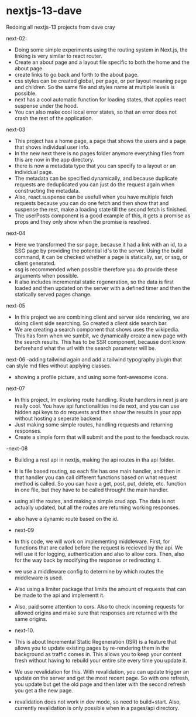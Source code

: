 # nextjs-13-dave

Redoing all nextjs-13 projects from dave cray

next-02:

- Doing some simple experiments using the routing system in Next.js,
  the linking is very similar to react router.
- Create an about page and a layout file specific to both the home and the about page.
- create links to go back and forth to the about page.
- css styles can be created global, per page, or per layout meaning page and children. So the same file and styles name at multiple levels is possible.
- next has a cool automatic function for loading states, that applies react suspense under the hood.
- You can also make cool local error states, so that an error does not crash the rest of the application.

next-03

- This project has a home page, a page that shows the users and a page that shows individual user info.
- In the new next there is no pages folder anymore everything files from this are now in the app directory.
- there is now a metadata type that you can specify to a layout or an individual page.
- The metadata can be specified dynamically, and because duplicate requests are deduplicated you can just do the request again when constructing the metadata.
- Also, react.suspense can be usefull when you have multiple fetch requests because you can do one fetch and then show that and suspense the rest, make a loading state till the second fetch is finished.
- The userPosts component is a good example of this, it gets a promise as props and they only show when the promise is resolved.

next-04

- Here we transformed the ssr page, because it had a link with an id, to a SSG page by providing the potential id's to the server. Using the build command, it can be checked whether a page is statically, ssr, or ssg, or client generated.
- ssg is recommended when possible therefore you do provide these arguments when possible.
- It also includes incremental static regeneration, so the data is first loaded and then updated on the server with a defined timer and then the statically served pages change.

next-05

- In this project we are combining client and server side rendering, we are doing client side searching. So created a client side search bar.
- We are creating a search component that shows uses the wikipedia. This has form when we sumbit, we dynamically create a new page with the search results.
  This has to be SSR component, because dont know beforehand what the url with the search parameter will be.

next-06
-adding tailwind again and add a tailwind typography plugin that can style md files without applying classes.

- showing a profile picture, and using some font-awesome icons.

next-07

- In this project, Im exploring route handling. Route handlers in next js are really cool. You have api functionalities inside next, and you can use hidden api keys to do requests and then show the results in your app without hosting a seperate backend.
- Just making some simple routes, handling requests and returning responses.
- Create a simple form that will submit and the post to the feedback route.

-next-08

- Building a rest api in nextjs, making the api routes in tha api folder.
- It is file based routing, so each file has one main handler, and then in that handler you can call different functions based on what request method is called. So you can have a get, post, put, delete, etc. function in one file, but they have to be called throught the main handler.
- using all the routes, and making a simple crud app. The data is not actually updated, but all the routes are returning working responses.
- also have a dynamic route based on the id.

- next-09
- In this code, we will work on implementing middleware. First, for functions that are called before the request is recieved by the api. We will use it for logging, authentication and also to allow cors. Then, also for the way back by modifying the response or redirecting it.
- we use a middleware config to determine by which routes the middleware is used.
- Also using a limiter package that limits the amount of requests that can be made to the api and implementt it.
- Also, paid some attention to cors. Also to check incoming requests for allowed origins and make sure that responses are returned with the same origins.

- next-10.
- This is about Incremental Static Regeneration (ISR) is a feature that allows you to update existing pages by re-rendering them in the background as traffic comes in. This allows you to keep your content fresh without having to rebuild your entire site every time you update it.
- We use revalidation for this. With revalidation, you can update trigger an update on the server and get the most recent page. So with one refresh, you update but get the old page and then later with the second refresh you get a the new page.
- revalidation does not work in dev mode, so need to build+start. Also, currently revalidation is only possible when in a pages/api directory.
